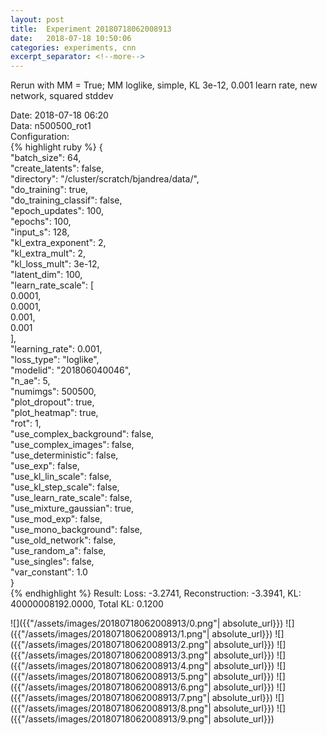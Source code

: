 ```yaml
---
layout: post
title:  Experiment 20180718062008913
date:   2018-07-18 10:50:06
categories: experiments, cnn
excerpt_separator: <!--more-->
---
```

Rerun with MM = True; MM loglike, simple, KL 3e-12, 0.001 learn rate, new network, squared stddev  

 <!--more-->
Date: 2018-07-18 06:20  
Data: n500500_rot1  
Configuration:   
{% highlight ruby %}
{  
    "batch_size": 64,   
    "create_latents": false,   
    "directory": "/cluster/scratch/bjandrea/data/",   
    "do_training": true,   
    "do_training_classif": false,   
    "epoch_updates": 100,   
    "epochs": 100,   
    "input_s": 128,   
    "kl_extra_exponent": 2,   
    "kl_extra_mult": 2,   
    "kl_loss_mult": 3e-12,   
    "latent_dim": 100,   
    "learn_rate_scale": [  
        0.0001,   
        0.0001,   
        0.001,   
        0.001  
    ],   
    "learning_rate": 0.001,   
    "loss_type": "loglike",   
    "modelid": "201806040046",   
    "n_ae": 5,   
    "numimgs": 500500,   
    "plot_dropout": true,   
    "plot_heatmap": true,   
    "rot": 1,   
    "use_complex_background": false,   
    "use_complex_images": false,   
    "use_deterministic": false,   
    "use_exp": false,   
    "use_kl_lin_scale": false,   
    "use_kl_step_scale": false,   
    "use_learn_rate_scale": false,   
    "use_mixture_gaussian": true,   
    "use_mod_exp": false,   
    "use_mono_background": false,   
    "use_old_network": false,   
    "use_random_a": false,   
    "use_singles": false,   
    "var_constant": 1.0  
}  
{% endhighlight %}
Result: Loss: -3.2741, Reconstruction: -3.3941, KL: 40000008192.0000, Total KL: 0.1200  

![]({{"/assets/images/20180718062008913/0.png"| absolute_url}})
![]({{"/assets/images/20180718062008913/1.png"| absolute_url}})
![]({{"/assets/images/20180718062008913/2.png"| absolute_url}})
![]({{"/assets/images/20180718062008913/3.png"| absolute_url}})
![]({{"/assets/images/20180718062008913/4.png"| absolute_url}})
![]({{"/assets/images/20180718062008913/5.png"| absolute_url}})
![]({{"/assets/images/20180718062008913/6.png"| absolute_url}})
![]({{"/assets/images/20180718062008913/7.png"| absolute_url}})
![]({{"/assets/images/20180718062008913/8.png"| absolute_url}})
![]({{"/assets/images/20180718062008913/9.png"| absolute_url}})
